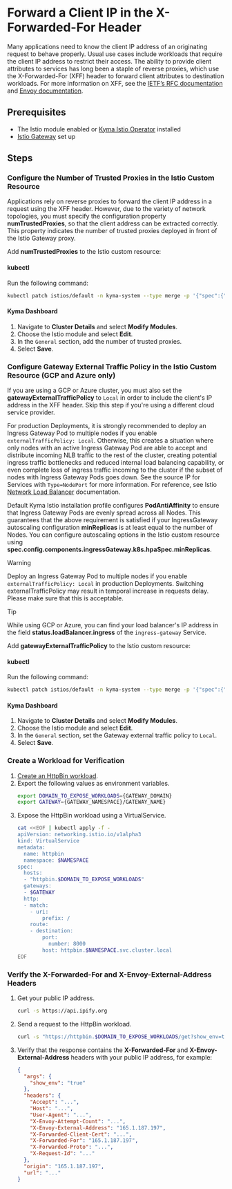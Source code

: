 # Forward a Client IP in the X-Forwarded-For Header

Many applications need to know the client IP address of an originating request to behave properly. Usual use cases include workloads that require the client IP address to restrict their access. The ability to provide client attributes to services has long been a staple of reverse proxies, which use the X-Forwarded-For (XFF) header to forward client attributes to destination workloads. For more information on XFF, see 
the [IETF’s RFC documentation](https://datatracker.ietf.org/doc/html/rfc7239) and [Envoy documentation](https://www.envoyproxy.io/docs/envoy/latest/configuration/http/http_conn_man/headers#x-forwarded-for).

## Prerequisites

* The Istio module enabled or [Kyma Istio Operator](../../../README.md#install-kyma-istio-operator-and-istio-from-the-latest-release) installed
* [Istio Gateway](https://kyma-project.io/#/api-gateway/user/tutorials/01-20-set-up-tls-gateway) set up

## Steps

### Configure the Number of Trusted Proxies in the Istio Custom Resource

Applications rely on reverse proxies to forward the client IP address in a request using the XFF header. However, due to 
the variety of network topologies, you must specify the configuration property **numTrustedProxies**, so that the client address can be extracted correctly. This property indicates the number of trusted proxies deployed
in front of the Istio Gateway proxy.

Add **numTrustedProxies** to the Istio custom resource:

<!-- tabs:start -->
#### **kubectl**
Run the following command:

  ```bash
  kubectl patch istios/default -n kyma-system --type merge -p '{"spec":{"config":{"numTrustedProxies": 1}}}'
  ```

#### **Kyma Dashboard**
1. Navigate to **Cluster Details** and select **Modify Modules**.
2. Choose the Istio module and select **Edit**.
3. In the `General` section, add the number of trusted proxies.
4. Select **Save**.
<!-- tabs:end -->

### Configure Gateway External Traffic Policy in the Istio Custom Resource (GCP and Azure only)

If you are using a GCP or Azure cluster, you must also set the **gatewayExternalTrafficPolicy** to `Local` in order to include the client's IP address in the XFF header. Skip this step if you're using a different cloud service provider.

For production Deployments, it is strongly recommended to deploy an Ingress Gateway Pod to multiple nodes if you enable `externalTrafficPolicy: Local`. Otherwise, this creates a situation where only nodes with an active Ingress Gateway Pod are able to accept and distribute incoming NLB traffic to the rest of the cluster, creating potential ingress traffic bottlenecks and reduced internal load balancing capability, or even complete loss of ingress traffic incoming to the cluster if the subset of nodes with Ingress Gateway Pods goes down. See the source IP for Services with `Type=NodePort` for more information. For reference, see Istio [Network Load Balancer](https://istio.io/latest/docs/tasks/security/authorization/authz-ingress/#network) documentation.

Default Kyma Istio installation profile configures **PodAntiAffinity** to ensure that Ingress Gateway Pods are evenly spread across all Nodes. This guarantees that the above requirement is satisfied if your IngressGateway autoscaling configuration **minReplicas** is at least equal to the number of Nodes. You can configure autoscaling options in the Istio custom resource using **spec.config.components.ingressGateway.k8s.hpaSpec.minReplicas**.

> [!WARNING]
> Deploy an Ingress Gateway Pod to multiple nodes if you enable `externalTrafficPolicy: Local` in production Deployments.
> Switching externalTrafficPolicy may result in temporal increase in requests delay. Please make sure that this is acceptable.

> [!TIP]
> While using GCP or Azure, you can find your load balancer's IP address in the field **status.loadBalancer.ingress** of the `ingress-gateway` Service.

Add **gatewayExternalTrafficPolicy** to the Istio custom resource:

<!-- tabs:start -->
#### **kubectl**
Run the following command:

  ```bash
  kubectl patch istios/default -n kyma-system --type merge -p '{"spec":{"config":{"gatewayExternalTrafficPolicy": "Local"}}}'
  ```


#### **Kyma Dashboard**
1. Navigate to **Cluster Details** and select **Modify Modules**.
2. Choose the Istio module and select **Edit**.
3. In the `General` section, set the Gateway external traffic policy to `Local`.
4. Select **Save**.
<!-- tabs:end -->

### Create a Workload for Verification

1. [Create an HttpBin workload](https://kyma-project.io/#/api-gateway/user/tutorials/01-00-create-workload).
2. Export the following values as environment variables.
    ```bash
    export DOMAIN_TO_EXPOSE_WORKLOADS={GATEWAY_DOMAIN}
    export GATEWAY={GATEWAY_NAMESPACE}/GATEWAY_NAME}
   ```
3. Expose the HttpBin workload using a VirtualService.
    ```bash
    cat <<EOF | kubectl apply -f -
    apiVersion: networking.istio.io/v1alpha3
    kind: VirtualService
    metadata:
      name: httpbin
      namespace: $NAMESPACE
    spec:
      hosts:
      - "httpbin.$DOMAIN_TO_EXPOSE_WORKLOADS"
      gateways:
      - $GATEWAY
      http:
      - match:
        - uri:
            prefix: /
        route:
        - destination:
            port:
              number: 8000
            host: httpbin.$NAMESPACE.svc.cluster.local
    EOF
    ```

### Verify the X-Forwarded-For and X-Envoy-External-Address Headers
1. Get your public IP address.
    ```bash
    curl -s https://api.ipify.org
    ```

2. Send a request to the HttpBin workload.
    ```bash
    curl -s "https://httpbin.$DOMAIN_TO_EXPOSE_WORKLOADS/get?show_env=true"
    ```
3. Verify that the response contains the **X-Forwarded-For** and **X-Envoy-External-Address** headers with your public IP address, for example:
    ```json
    {
      "args": {
        "show_env": "true"
      },
      "headers": {
        "Accept": "...",
        "Host": "...",
        "User-Agent": "...",
        "X-Envoy-Attempt-Count": "...",
        "X-Envoy-External-Address": "165.1.187.197",
        "X-Forwarded-Client-Cert": "...",
        "X-Forwarded-For": "165.1.187.197",
        "X-Forwarded-Proto": "...",
        "X-Request-Id": "..."
      },
      "origin": "165.1.187.197",
      "url": "..."
    }
    ``` 
